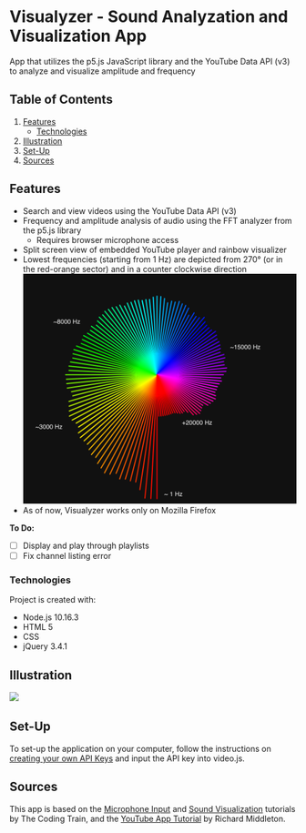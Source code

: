# Visualyzer - Sound Analyzation and Visualization App
App that utilizes the p5.js JavaScript library and the YouTube Data API (v3) to analyze and visualize amplitude and frequency

## Table of Contents
1. [Features](#Features)
	* [Technologies](#Technologies)
2. [Illustration](#Illustration)
3. [Set-Up](#Set-Up)
4. [Sources](#Sources)

## Features
* Search and view videos using the YouTube Data API (v3)
* Frequency and amplitude analysis of audio using the FFT analyzer from the p5.js library
	* Requires browser microphone access
* Split screen view of embedded YouTube player and rainbow visualizer
* Lowest frequencies (starting from 1 Hz) are depicted from 270° (or in the red-orange sector) and in a counter clockwise direction
![Frequency Graph](https://github.com/ethelwywong/Visualyzer/blob/master/visualyzerGraph.png)
* As of now, Visualyzer works only on Mozilla Firefox


**To Do:**
- [ ] Display and play through playlists
- [ ] Fix channel listing error

### Technologies
Project is created with:
- Node.js 10.16.3
- HTML 5
- CSS
- jQuery 3.4.1

## Illustration
![](https://github.com/ethelwywong/Visualyzer/blob/master/7jkgQ9KMsA.gif)

## Set-Up
To set-up the application on your computer, follow the instructions on [creating your own API Keys](https://developers.google.com/youtube/registering_an_application#Create_API_Keys) and input the API key into video.js.
 
## Sources
This app is based on the [Microphone Input](https://www.youtube.com/watch?v=q2IDNkUws-A&t=344s) and [Sound Visualization](https://www.youtube.com/watch?v=2O3nm0Nvbi4) tutorials by The Coding Train, and the [YouTube App Tutorial](https://www.youtube.com/watch?v=9sWEecNUW-o&t=674s) by Richard Middleton.